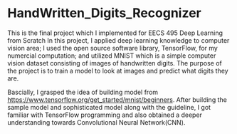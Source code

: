 # HandWritten_Digits_Recognizer
This is the final project which I implemented for EECS 495 Deep Learning from Scratch
In this project, I applied deep learning knowledge to computer vision area; I used the open source software library, TensorFlow, for my numercial computation; and utilized MNIST which is a simple computer vision dataset consisting of images of handwritten digits. The purpose of the project is to train a model to look at images and predict what digits they are.

Bascially, I grasped the idea of building model from https://www.tensorflow.org/get_started/mnist/beginners. After building the sample model and sophisticated model along with the guideline, I got familiar with TensorFlow programming and also obtained a deeper understanding towards Convolutional Neural Network(CNN).



